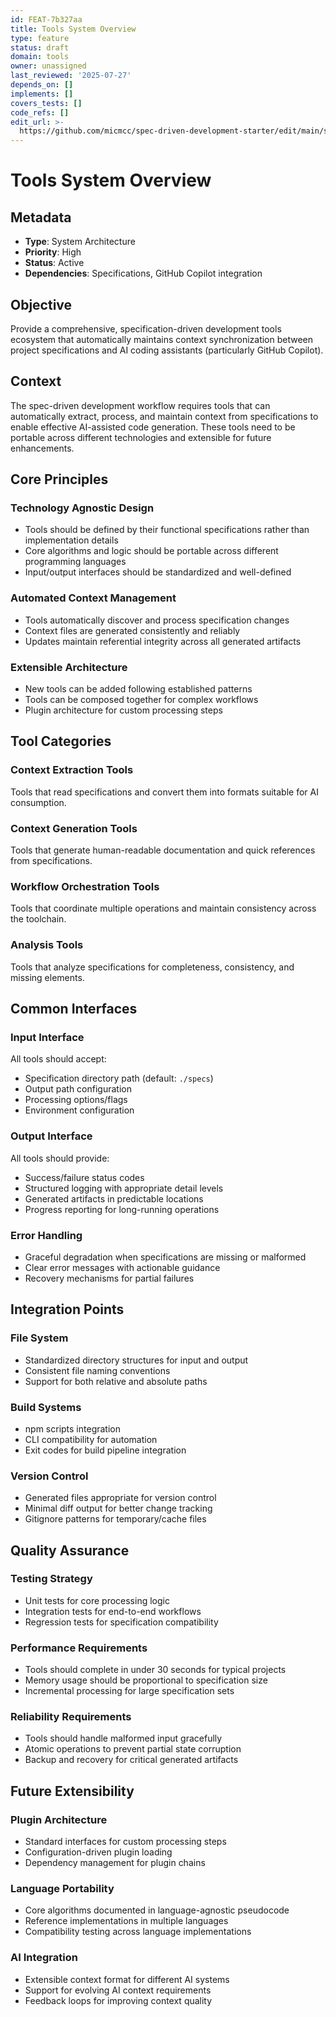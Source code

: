 ```yaml
---
id: FEAT-7b327aa
title: Tools System Overview
type: feature
status: draft
domain: tools
owner: unassigned
last_reviewed: '2025-07-27'
depends_on: []
implements: []
covers_tests: []
code_refs: []
edit_url: >-
  https://github.com/micmcc/spec-driven-development-starter/edit/main/specs/tools/tools-overview.md
---
```

# Tools System Overview

## Metadata

- **Type**: System Architecture
- **Priority**: High
- **Status**: Active
- **Dependencies**: Specifications, GitHub Copilot integration

## Objective

Provide a comprehensive, specification-driven development tools ecosystem that automatically maintains context synchronization between project specifications and AI coding assistants (particularly GitHub Copilot).

## Context

The spec-driven development workflow requires tools that can automatically extract, process, and maintain context from specifications to enable effective AI-assisted code generation. These tools need to be portable across different technologies and extensible for future enhancements.

## Core Principles

### Technology Agnostic Design
- Tools should be defined by their functional specifications rather than implementation details
- Core algorithms and logic should be portable across different programming languages
- Input/output interfaces should be standardized and well-defined

### Automated Context Management
- Tools automatically discover and process specification changes
- Context files are generated consistently and reliably
- Updates maintain referential integrity across all generated artifacts

### Extensible Architecture
- New tools can be added following established patterns
- Tools can be composed together for complex workflows
- Plugin architecture for custom processing steps

## Tool Categories

### Context Extraction Tools
Tools that read specifications and convert them into formats suitable for AI consumption.

### Context Generation Tools  
Tools that generate human-readable documentation and quick references from specifications.

### Workflow Orchestration Tools
Tools that coordinate multiple operations and maintain consistency across the toolchain.

### Analysis Tools
Tools that analyze specifications for completeness, consistency, and missing elements.

## Common Interfaces

### Input Interface
All tools should accept:
- Specification directory path (default: `./specs`)
- Output path configuration
- Processing options/flags
- Environment configuration

### Output Interface
All tools should provide:
- Success/failure status codes
- Structured logging with appropriate detail levels
- Generated artifacts in predictable locations
- Progress reporting for long-running operations

### Error Handling
- Graceful degradation when specifications are missing or malformed
- Clear error messages with actionable guidance
- Recovery mechanisms for partial failures

## Integration Points

### File System
- Standardized directory structures for input and output
- Consistent file naming conventions
- Support for both relative and absolute paths

### Build Systems
- npm scripts integration
- CLI compatibility for automation
- Exit codes for build pipeline integration

### Version Control
- Generated files appropriate for version control
- Minimal diff output for better change tracking
- Gitignore patterns for temporary/cache files

## Quality Assurance

### Testing Strategy
- Unit tests for core processing logic
- Integration tests for end-to-end workflows
- Regression tests for specification compatibility

### Performance Requirements
- Tools should complete in under 30 seconds for typical projects
- Memory usage should be proportional to specification size
- Incremental processing for large specification sets

### Reliability Requirements
- Tools should handle malformed input gracefully
- Atomic operations to prevent partial state corruption
- Backup and recovery for critical generated artifacts

## Future Extensibility

### Plugin Architecture
- Standard interfaces for custom processing steps
- Configuration-driven plugin loading
- Dependency management for plugin chains

### Language Portability
- Core algorithms documented in language-agnostic pseudocode
- Reference implementations in multiple languages
- Compatibility testing across language implementations

### AI Integration
- Extensible context format for different AI systems
- Support for evolving AI context requirements
- Feedback loops for improving context quality
